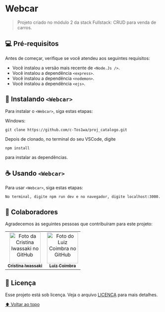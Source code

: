 # Webcar


> Projeto criado no módulo 2 da stack Fullstack: CRUD para venda de carros.


## 💻 Pré-requisitos

Antes de começar, verifique se você atendeu aos seguintes requisitos:

* Você instalou a versão mais recente de `<Node.Js />`.
* Você instalou a dependência `<express>`.
* Você instalou a dependência `<nodemon>`.
* Você instalou a dependência `<ejs>`.


## 🚀 Instalando `<Webcar>`

Para instalar o `<Webcar>`, siga estas etapas:

Windows:
```
git clone https://github.com/c-Tos1wa/proj_catalogo.git
```
Depois de clonado, no terminal do seu VSCode, digite 
```
npm install
```
para instalar as dependências.

## ☕ Usando `<Webcar>`

Para usar `<Webcar>`, siga estas etapas:

```
No terminal, digite npm run dev e no navegador, digite localhost:3000.
```
<!--Ou se preferir, acesse diretamente: <!--a href="https://pokeagenda.herokuapp.com/" target=_blank >Pokedex</!--a>-->

## 🤝 Colaboradores

Agradecemos às seguintes pessoas que contribuíram para este projeto:

<table>
  <tr>
    <td align="center">
      <a href="#">
        <img src="https://github.com/c-Tos1wa.png" width="100px;" alt="Foto da Cristina Iwassaki no GitHub"/><br>
        <sub>
          <b>Cristina Iwassaki</b>
        </sub>
      </a>
    </td>
       <td align="center">
      <a href="#">
        <img src="https://github.com/luizscoimbra.png" width="100px;" alt="Foto do Luiz Coimbra no GitHub"/><br>
        <sub>
          <b>Luiz Coimbra</b>
        </sub>
      </a>
    </td>
  </tr>
</table>


## 📝 Licença

Esse projeto está sob licença. Veja o arquivo [LICENÇA](LICENSE) para mais detalhes.

[⬆ Voltar ao topo](#webcar)<br>

